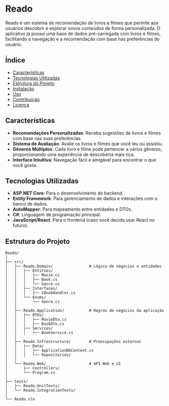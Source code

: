 # Reado

Reado é um sistema de recomendação de livros e filmes que permite aos usuários descobrir e explorar novos conteúdos de forma personalizada. O aplicativo já possui uma base de dados pré-carregada com livros e filmes, facilitando a navegação e a recomendação com base nas preferências do usuário.

## Índice

- [Características](#características)
- [Tecnologias Utilizadas](#tecnologias-utilizadas)
- [Estrutura do Projeto](#estrutura-do-projeto)
- [Instalação](#instalação)
- [Uso](#uso)
- [Contribuição](#contribuição)
- [Licença](#licença)

## Características

- **Recomendações Personalizadas**: Receba sugestões de livros e filmes com base nas suas preferências.
- **Sistema de Avaliação**: Avalie os livros e filmes que você leu ou assistiu.
- **Gêneros Múltiplos**: Cada livro e filme pode pertencer a vários gêneros, proporcionando uma experiência de descoberta mais rica.
- **Interface Intuitiva**: Navegação fácil e amigável para encontrar o que você gosta.

## Tecnologias Utilizadas

- **ASP.NET Core**: Para o desenvolvimento do backend.
- **Entity Framework**: Para gerenciamento de dados e interações com o banco de dados.
- **AutoMapper**: Para mapeamento entre entidades e DTOs.
- **C#**: Linguagem de programação principal.
- **JavaScript/React**: Para o frontend (caso você decida usar React no futuro).

## Estrutura do Projeto

```plaintext
Reado/
│
├── src/
│   ├── Reado.Domain/                # Lógica de negócios e entidades
│   │   ├── Entities/
│   │   │   ├── Movie.cs
│   │   │   ├── Book.cs
│   │   │   └── Genre.cs
│   │   ├── Interfaces/
│   │   │   ├── IBookHandler.cs
│   │   └── Enums/
│   │       └── Genre.cs
│   │
│   ├── Reado.Application/           # Regras de negócios da aplicação
│   │   ├── DTOs/
│   │   │   ├── MovieDto.cs
│   │   │   ├── BookDto.cs
│   │   ├── Services/
│   │   │   └── BookService.cs
│   │
│   ├── Reado.Infrastructure/        # Preocupações externas
│   │   ├── Data/
│   │   │   ├── ApplicationDbContext.cs
│   │   │   └── Repositories/
│   │
│   └── Reado.Web/                   # API Web e UI
│       ├── Controllers/
│       └── Program.cs
│
├── tests/
│   ├── Reado.UnitTests/
│   └── Reado.IntegrationTests/
│
└── Reado.sln
